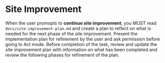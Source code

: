 # Site Improvement

When the user promopts to **continue site improvement**, you MUST read `docs/site-improvement-plan.md` and create a plan to reflect on what is needed for the next phase of the site improvement. Present the implementation plan for refinement by the user and ask permission before going to Act mode. Before completion of the task, review and update the site improvement plan with information on what has been completed and review the following phases for refinement of the plan.
